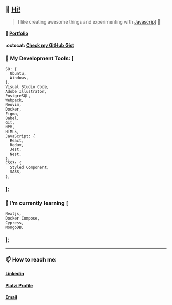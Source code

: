 
## 👋 [Hi!](https://www.youtube.com/watch?v=dQw4w9WgXcQ "Are you curious? 🦹")

> I like creating awesome things and experimenting with [Javascript](https://github.com/Alonso-Pablo/game-of-life "Conway's Game of Life!") 💛
#### :file_folder: [Portfolio](https://alonso-pablo.vercel.app/ "Click it, Don't be shy")
#### :octocat: [Check my GitHub Gist](https://gist.github.com/Alonso-Pablo "Curious things")

### 🔨 My Development Tools: [
	SO: { 
	  Ubuntu,
	  Windows,
	},
	Visual Studio Code,
	Adobe Illustrator,
	PostgreSQL,
	Webpack,
	Neovim,
	Docker,
	Figma,
	Babel,
	Git,
	NPM,
	HTML5,
	JavaScript: { 
	  React,
	  Redux,
	  Jest,
	  Nest,
	},
	CSS3: { 
	  Styled Component,
	  SASS,
	},
### ];

### 🌱 I’m currently learning [
	Nextjs,
	Docker Compose,
	Cypress,
	MongoDB,
### ];

------------

### 📫 How to reach me:
#### [Linkedin](https://www.linkedin.com/in/pablo-nicol%C3%A1s-alonso-884510211/ "My linkedin profile")
#### [Platzi Profile](https://platzi.com/p/Alonso-Pablo/ "My Platzi profile")
#### [Email](mailto:pablonicolas_alonso@yahoo.com "Send me an email")
	
<!---
------------
- Repository:
- 0001 - Work in Progress
- E523 - Clone
- 7E57 - Test
- F11E - Files


Alonso-Pablo/Alonso-Pablo is a ✨ special ✨ repository because its `README.md` (this file) appears on your GitHub profile.
You can click the Preview link to take a look at your changes.
--->
